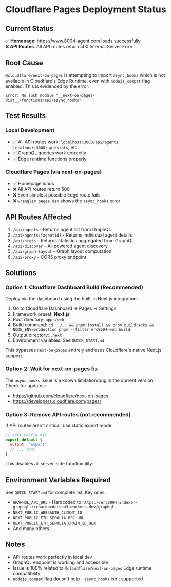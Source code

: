 # Cloudflare Pages Deployment Status

## Current Status

✅ **Homepage**: https://www.8004-agent.com loads successfully  
❌ **API Routes**: All API routes return 500 Internal Server Error

## Root Cause

`@cloudflare/next-on-pages` is attempting to import `async_hooks` which is not available in Cloudflare's Edge Runtime, even with `nodejs_compat` flag enabled. This is evidenced by the error:

```
Error: No such module "__next-on-pages-dist__/functions/api/async_hooks"
```

## Test Results

### Local Development
- ✅ All API routes work: `localhost:3000/api/agents`, `localhost:3000/api/stats`, etc.
- ✅ GraphQL queries work correctly
- ✅ Edge runtime functions properly

### Cloudflare Pages (via next-on-pages)
- ✅ Homepage loads
- ❌ All API routes return 500
- ❌ Even simplest possible Edge route fails
- ❌ `wrangler pages dev` shows the `async_hooks` error

## API Routes Affected

1. `/api/agents` - Returns agent list from GraphQL
2. `/api/agents/[agentId]` - Returns individual agent details
3. `/api/stats` - Returns statistics aggregated from GraphQL
4. `/api/discover` - AI-powered agent discovery
5. `/api/graph-layout` - Graph layout computation
6. `/api/proxy` - CORS proxy endpoint

## Solutions

### Option 1: Cloudflare Dashboard Build (Recommended)
Deploy via the dashboard using the built-in Next.js integration:

1. Go to Cloudflare Dashboard → Pages → Settings
2. Framework preset: **Next.js**
3. Root directory: `apps/web`
4. Build command: `cd ../.. && pnpm install && pnpm build:sdks && NODE_ENV=production pnpm --filter erc8004-web build`
5. Output directory: `.next`
6. Environment variables: See `QUICK_START.md`

This bypasses `next-on-pages` entirely and uses Cloudflare's native Next.js support.

### Option 2: Wait for next-on-pages fix
The `async_hooks` issue is a known limitation/bug in the current version. Check for updates:
- https://github.com/cloudflare/next-on-pages
- https://developers.cloudflare.com/pages/

### Option 3: Remove API routes (not recommended)
If API routes aren't critical, use static export mode:
```javascript
// next.config.mjs
export default {
  output: 'export',
  // ... rest
}
```
This disables all server-side functionality.

## Environment Variables Required

See `QUICK_START.md` for complete list. Key ones:
- `GRAPHQL_API_URL` - Hardcoded to `https://erc8004-indexer-graphql.richardpedersen3.workers.dev/graphql`
- `NEXT_PUBLIC_WEB3AUTH_CLIENT_ID`
- `NEXT_PUBLIC_ETH_SEPOLIA_RPC_URL`
- `NEXT_PUBLIC_ETH_SEPOLIA_CHAIN_ID_HEX`
- And many others...

## Notes

- API routes work perfectly in local dev
- GraphQL endpoint is working and accessible
- Issue is 100% related to `@cloudflare/next-on-pages` Edge runtime compatibility
- `nodejs_compat` flag doesn't help - `async_hooks` isn't supported

